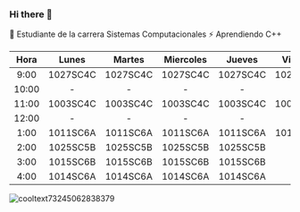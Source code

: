 ### Hi there 👋

<!--
**Alexnotgoat/Alexnotgoat** is a ✨ _special_ ✨ repository because its `README.md` (this file) appears on your GitHub profile.

Here are some ideas to get you started:

- 🔭 Estudiante de la carrera Sistemas Computacionales ...
- 🌱 I’m currently learning ...
- 👯 I’m looking to collaborate on ...
- 🤔 I’m looking for help with ...
- 💬 Ask me about ...
- 📫 How to reach me: ...
- 😄 Pronouns: ...
- ⚡ Fun fact: ...
-->
🤔 Estudiante de la carrera Sistemas Computacionales
⚡ Aprendiendo C++

| Hora  | Lunes    | Martes   | Miercoles | Jueves   | Viernes  |
|:-----:|:--------:|:--------:|:---------:|:--------:|:--------:|
| 9:00  | 1027SC4C | 1027SC4C | 1027SC4C  | 1027SC4C | 1027SC4C |
| 10:00 | -        | -        | -         | -        | -        |
| 11:00 | 1003SC4C | 1003SC4C | 1003SC4C  | 1003SC4C | 1003SC4C |
| 12:00 | -        | -        | -         | -        | -        |
| 1:00  | 1011SC6A | 1011SC6A | 1011SC6A  | 1011SC6A | 1011SC6A |
| 2:00  | 1025SC5B | 1025SC5B | 1025SC5B  | 1025SC5B |          |
| 3:00  | 1015SC6B | 1015SC6B | 1015SC6B  | 1015SC6B |          |
| 4:00  | 1014SC6A | 1014SC6A | 1014SC6A  | 1014SC6A |          |
![cooltext73245062838379](https://user-images.githubusercontent.com/124217916/219228590-08605e5a-c220-4004-a0b0-760fda18c4d3.png)

